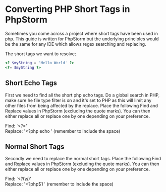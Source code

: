 # Converting PHP Short Tags in PhpStorm

Sometimes you come across a project where short tags have been used in php. This guide is written for PhpStorm but
the underlying principles would be the same for any IDE which allows regex searching and replacing.

The short tags we want to resolve;
```php
<? $myString = 'Hello World' ?>
<?= $myString ?>
```

## Short Echo Tags 
First we need to find all the short php echo tags. Do a global search in PHP, make sure he file type filter is on and
it's set to PHP as this will limit any other files from being affected by the replace. Place the following Find and
Replace values in PhpStorm (excluding the quote marks). You can then either replace all or replace one by one depending
on your preference.

Find: '<\?='   
Replace: '<?php echo ' (remember to include the space)

## Normal Short Tags
Secondly we need to replace the normal short tags. Place the following Find and Replace values in PhpStorm
(excluding the quote marks). You can then either replace all or replace one by one depending on your preference.

Find: '<\?(\s)'   
Replace: '<?php$1 ' (remember to include the space)
